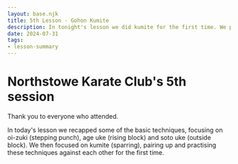 ```yaml
---
layout: base.njk
title: 5th Lesson - Gohon Kumite
description: In tonight's lesson we did kumite for the first time. We practiced attacking with stepping punch and defending against it with rising and outside blocks
date: 2024-07-31
tags:
- lesson-summary
---
```

# Northstowe Karate Club's 5th session

Thank you to everyone who attended. 

In today's lesson we recapped some of the basic techniques, focusing on oi-zuki (stepping punch), age uke (rising block) and soto uke (outside block). We then focused on kumite (sparring), pairing up and practising these techniques against each other for the first time.
